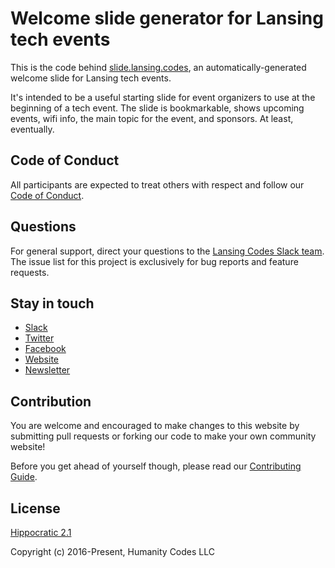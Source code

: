 # Welcome slide generator for Lansing tech events

This is the code behind [slide.lansing.codes](https://slide.lansing.codes), an
automatically-generated welcome slide for Lansing tech events.

It's intended to be a useful starting slide for event organizers to use at the
beginning of a tech event. The slide is bookmarkable, shows upcoming events,
wifi info, the main topic for the event, and sponsors. At least, eventually.

## Code of Conduct

All participants are expected to treat others with respect and follow our
[Code of Conduct](https://www.lansing.codes/code-of-conduct/).

## Questions

For general support, direct your questions to the
[Lansing Codes Slack team](http://slack.lansing.codes). The issue list for this
project is exclusively for bug reports and feature requests.

## Stay in touch

- [Slack](http://slack.lansing.codes)
- [Twitter](https://twitter.com/lansingcodes)
- [Facebook](https://www.facebook.com/lansingcodes)
- [Website](https://www.lansing.codes)
- [Newsletter](http://bit.ly/lansing-codes-newsletter)

## Contribution

You are welcome and encouraged to make changes to this website by submitting
pull requests or forking our code to make your own community website!

Before you get ahead of yourself though, please read our
[Contributing Guide](https://github.com/lansingcodes/slide/blob/main/.github/CONTRIBUTING.md).

## License

[Hippocratic 2.1](https://firstdonoharm.dev)

Copyright (c) 2016-Present, Humanity Codes LLC
